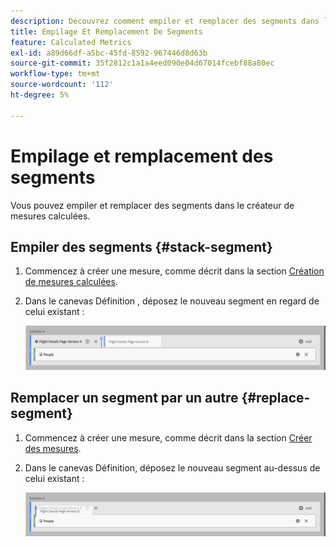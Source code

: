 ```yaml
---
description: Découvrez comment empiler et remplacer des segments dans le créateur de mesures calculées.
title: Empilage Et Remplacement De Segments
feature: Calculated Metrics
exl-id: a89d66df-a5bc-45fd-8592-967446d8d63b
source-git-commit: 35f2812c1a1a4eed090e04d67014fcebf88a80ec
workflow-type: tm+mt
source-wordcount: '112'
ht-degree: 5%

---
```


# Empilage et remplacement des segments

Vous pouvez empiler et remplacer des segments dans le créateur de mesures calculées.

## Empiler des segments {#stack-segment}

1. Commencez à créer une mesure, comme décrit dans la section [Création de mesures calculées](cm-build-metrics.md).

1. Dans le canevas Définition , déposez le nouveau segment en regard de celui existant :

   ![Zone de travail de définition affichant la mesure Visiteurs américains déposée en regard des visiteurs internationaux existants.](assets/segment-stack.png)

## Remplacer un segment par un autre {#replace-segment}

1. Commencez à créer une mesure, comme décrit dans la section [Créer des mesures](cm-build-metrics.md).

1. Dans le canevas Définition, déposez le nouveau segment au-dessus de celui existant :

   ![Zone de travail de définition affichant les visiteurs américains déposés en haut de la mesure Visiteurs internationaux.](assets/segment-replace.png)
